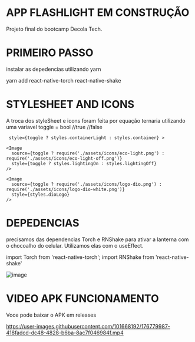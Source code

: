 # APP FLASHLIGHT  EM CONSTRUÇÃO
Projeto final do bootcamp Decola Tech.

# PRIMEIRO PASSO

instalar as depedencias utilizando yarn

yarn add react-native-torch react-native-shake


# STYLESHEET AND ICONS

A troca dos styleSheet e icons foram feita por equação ternaria 
utilizando uma variavel toggle = bool //true //false
     
     style={toggle ? styles.containerLight : styles.container} >
     
    <Image
      source={toggle ? require('./assets/icons/eco-light.png') : require('./assets/icons/eco-light-off.png')}
      style={toggle ? styles.lightingOn : styles.lightingOff}
    />

    <Image
      source={toggle ? require('./assets/icons/logo-dio.png') : require('./assets/icons/logo-dio-white.png')}
      style={styles.dioLogo}
    />



# DEPEDENCIAS

precisamos das dependencias Torch e RNShake para ativar a lanterna com o chocoalho do celular. Utilizamos elas com o useEffect. 

import Torch from 'react-native-torch';
import RNShake from 'react-native-shake'


![image](https://user-images.githubusercontent.com/101668192/176780119-2b2b45a8-19d0-491d-a83a-f3b2e9875160.png)

  
  # VIDEO APK FUNCIONAMENTO
  
  Voce pode baixar o APK em releases 

https://user-images.githubusercontent.com/101668192/176779987-418fadcd-dc48-4828-b6ba-8ac7f046984f.mp4


